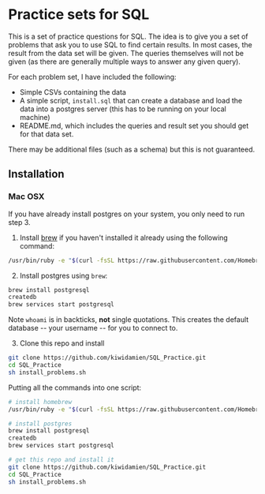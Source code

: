 # Practice sets for SQL

This is a set of practice questions for SQL. The idea is to give you a set of problems that ask you to use 
SQL to find certain results. In most cases, the result from the data set will be given. The queries themselves
will not be given (as there are generally multiple ways to answer any given query).

For each problem set, I have included the following:

* Simple CSVs containing the data 
* A simple script, `install.sql` that can create a database and load the data into a postgres server (this has to be running on your local machine)
* README.md, which includes the queries and result set you should get for that data set.

There may be additional files (such as a schema) but this is not guaranteed.

## Installation

### Mac OSX

If you have already install postgres on your system, you only need to run step 3.
 
1. Install [brew](https://brew.sh/) if you haven't installed it already using the following command:
```bash
/usr/bin/ruby -e "$(curl -fsSL https://raw.githubusercontent.com/Homebrew/install/master/install)"
```

2. Install postgres using `brew`:
```bash
brew install postgresql 
createdb 
brew services start postgresql
```
  Note `whoami` is in backticks, **not** single quotations. This creates the default database -- your username -- for you to connect to.

3. Clone this repo and install
```bash
git clone https://github.com/kiwidamien/SQL_Practice.git
cd SQL_Practice
sh install_problems.sh
```

Putting all the commands into one script:
```bash
# install homebrew
/usr/bin/ruby -e "$(curl -fsSL https://raw.githubusercontent.com/Homebrew/install/master/install)"

# install postgres
brew install postgresql
createdb 
brew services start postgresql

# get this repo and install it
git clone https://github.com/kiwidamien/SQL_Practice.git
cd SQL_Practice
sh install_problems.sh
```
